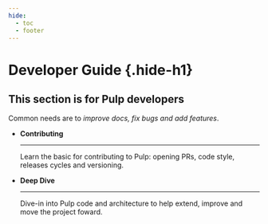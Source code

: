 ```yaml
---
hide:
  - toc
  - footer
---
```


# Developer Guide {.hide-h1}

<div class="hero-header" markdown>

## This section is for Pulp **developers**

Common needs are to *improve docs, fix bugs and add features*.



<div class="grid cards" markdown>

-   **Contributing**

    ---
    
    Learn the basic for contributing to Pulp: opening PRs, code style, releases cycles and versioning.

    
-   **Deep Dive**
    
    ---

    Dive-in into Pulp code and architecture to help extend, improve and move the project foward.

    
</div>
</div>

